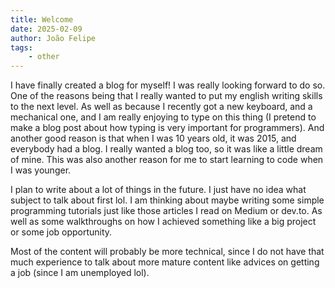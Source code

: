 ```yaml
---
title: Welcome
date: 2025-02-09
author: João Felipe
tags:
    - other
---
```


I have finally created a blog for myself! I was really looking forward to do so. One of the reasons being that I really wanted to put my english writing skills to the next level. As well as because I recently got a new keyboard, and a mechanical one, and I am really enjoying to type on this thing (I pretend to make a blog post about how typing is very important for programmers). And another good reason is that when I was 10 years old, it was 2015, and everybody had a blog. I really wanted a blog too, so it was like a little dream of mine. This was also another reason for me to start learning to code when I was younger.

<!--more-->

I plan to write about a lot of things in the future. I just have no idea what subject to talk about first lol. I am thinking about maybe writing some simple programming tutorials just like those articles I read on Medium or dev.to. As well as some walkthroughs on how I achieved something like a big project or some job opportunity.

Most of the content will probably be more technical, since I do not have that much experience to talk about more mature content like advices on getting a job (since I am unemployed lol).

